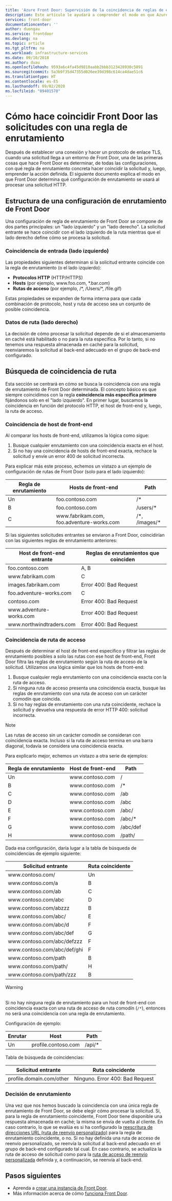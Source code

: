 ```yaml
---
title: 'Azure Front Door: Supervisión de la coincidencia de reglas de enrutamiento | Microsoft Docs'
description: Este artículo le ayudará a comprender el modo en que Azure Front Door hace coincidir la regla de enrutamiento que se usará para una solicitud entrante
services: front-door
documentationcenter: ''
author: duongau
ms.service: frontdoor
ms.devlang: na
ms.topic: article
ms.tgt_pltfrm: na
ms.workload: infrastructure-services
ms.date: 09/10/2018
ms.author: duau
ms.openlocfilehash: 9593a6c4fa45d9810aabb2bbb3123428930c5891
ms.sourcegitcommit: 5a3b9f35d47355d026ee39d398c614ca4dae51c6
ms.translationtype: HT
ms.contentlocale: es-ES
ms.lasthandoff: 09/02/2020
ms.locfileid: "89401578"
---
```

# <a name="how-front-door-matches-requests-to-a-routing-rule"></a>Cómo hace coincidir Front Door las solicitudes con una regla de enrutamiento

Después de establecer una conexión y hacer un protocolo de enlace TLS, cuando una solicitud llega a un entorno de Front Door, una de las primeras cosas que hace Front Door es determinar, de todas las configuraciones, con qué regla de enrutamiento concreta hacer coincidir la solicitud y, luego, emprender la acción definida. El siguiente documento explica el modo en que Front Door determina qué configuración de enrutamiento se usará al procesar una solicitud HTTP.

## <a name="structure-of-a-front-door-route-configuration"></a>Estructura de una configuración de enrutamiento de Front Door
Una configuración de regla de enrutamiento de Front Door se compone de dos partes principales: un "lado izquierdo" y un "lado derecho". La solicitud entrante se hace coincidir con el lado izquierdo de la ruta mientras que el lado derecho define cómo se procesa la solicitud.

### <a name="incoming-match-left-hand-side"></a>Coincidencia de entrada (lado izquierdo)
Las propiedades siguientes determinan si la solicitud entrante coincide con la regla de enrutamiento (o el lado izquierdo):

* **Protocolos HTTP** (HTTP/HTTPS)
* **Hosts** (por ejemplo, www\.foo.com, \*.bar.com)
* **Rutas de acceso** (por ejemplo, /\*, /Users/\*, /file.gif)

Estas propiedades se expanden de forma interna para que cada combinación de protocolo, host y ruta de acceso sea un conjunto de posible coincidencia.

### <a name="route-data-right-hand-side"></a>Datos de ruta (lado derecho)
La decisión de cómo procesar la solicitud depende de si el almacenamiento en caché está habilitado o no para la ruta específica. Por lo tanto, si no tenemos una respuesta almacenada en caché para la solicitud, reenviaremos la solicitud al back-end adecuado en el grupo de back-end configurado.

## <a name="route-matching"></a>Búsqueda de coincidencia de ruta
Esta sección se centrará en cómo se busca la coincidencia con una regla de enrutamiento de Front Door determinada. El concepto básico es que siempre coincidimos con la regla **coincidencia más específica primero** fijándonos solo en el "lado izquierdo".  En primer lugar, buscamos la coincidencia en función del protocolo HTTP, el host de front-end y, luego, la ruta de acceso.

### <a name="frontend-host-matching"></a>Coincidencia de host de front-end
Al comparar los hosts de front-end, utilizamos la lógica como sigue:

1. Busque cualquier enrutamiento con una coincidencia exacta en el host.
2. Si no hay una coincidencia de hosts de front-end exacta, rechace la solicitud y envíe un error 400 de solicitud incorrecta.

Para explicar más este proceso, echemos un vistazo a un ejemplo de configuración de rutas de Front Door (solo para el lado izquierdo):

| Regla de enrutamiento | Hosts de front-end | Path |
|-------|--------------------|-------|
| Un | foo.contoso.com | /\* |
| B | foo.contoso.com | /users/\* |
| C | www\.fabrikam.com, foo.adventure-works.com  | /\*, /images/\* |

Si las siguientes solicitudes entrantes se enviaron a Front Door, coincidirían con las siguientes reglas de enrutamiento anteriores:

| Host de front-end entrante | Reglas de enrutamientos que coinciden |
|---------------------|---------------|
| foo.contoso.com | A, B |
| www\.fabrikam.com | C |
| images.fabrikam.com | Error 400: Bad Request |
| foo.adventure-works.com | C |
| contoso.com | Error 400: Bad Request |
| www\.adventure-works.com | Error 400: Bad Request |
| www\.northwindtraders.com | Error 400: Bad Request |

### <a name="path-matching"></a>Coincidencia de ruta de acceso
Después de determinar el host de front-end específico y filtrar las reglas de enrutamiento posibles a solo las rutas con ese host de front-end, Front Door filtra las reglas de enrutamiento según la ruta de acceso de la solicitud. Utilizamos una lógica similar que los hosts de front-end:

1. Busque cualquier regla enrutamiento con una coincidencia exacta con la ruta de acceso.
2. Si ninguna ruta de acceso presenta una coincidencia exacta, busque las reglas de enrutamiento con una ruta de acceso con un carácter comodín que coincida.
3. Si no hay reglas de enrutamiento con una ruta coincidente, rechace la solicitud y devuelva una respuesta de error HTTP 400: solicitud incorrecta.

>[!NOTE]
> Las rutas de acceso sin un carácter comodín se consideran con coincidencia exacta. Incluso si la ruta de acceso termina en una barra diagonal, todavía se considera una coincidencia exacta.

Para explicarlo mejor, echemos un vistazo a otra serie de ejemplos:

| Regla de enrutamiento | Host de front-end    | Path     |
|-------|---------|----------|
| Un     | www\.contoso.com | /        |
| B     | www\.contoso.com | /\*      |
| C     | www\.contoso.com | /ab      |
| D     | www\.contoso.com | /abc     |
| E     | www\.contoso.com | /abc/    |
| F     | www\.contoso.com | /abc/\*  |
| G     | www\.contoso.com | /abc/def |
| H     | www\.contoso.com | /path/   |

Dada esa configuración, daría lugar a la tabla de búsqueda de coincidencias de ejemplo siguiente:

| Solicitud entrante    | Ruta coincidente |
|---------------------|---------------|
| www\.contoso.com/            | Un             |
| www\.contoso.com/a           | B             |
| www\.contoso.com/ab          | C             |
| www\.contoso.com/abc         | D             |
| www\.contoso.com/abzzz       | B             |
| www\.contoso.com/abc/        | E             |
| www\.contoso.com/abc/d       | F             |
| www\.contoso.com/abc/def     | G             |
| www\.contoso.com/abc/defzzz  | F             |
| www\.contoso.com/abc/def/ghi | F             |
| www\.contoso.com/path        | B             |
| www\.contoso.com/path/       | H             |
| www\.contoso.com/path/zzz    | B             |

>[!WARNING]
> </br> Si no hay ninguna regla de enrutamiento para un host de front-end con coincidencia exacta con una ruta de acceso de ruta comodín (`/*`), entonces no será una coincidencia con una regla de enrutamiento.
>
> Configuración de ejemplo:
>
> | Enrutar | Host             | Path    |
> |-------|------------------|---------|
> | Un     | profile.contoso.com | /api/\* |
>
> Tabla de búsqueda de coincidencias:
>
> | Solicitud entrante       | Ruta coincidente |
> |------------------------|---------------|
> | profile.domain.com/other | Ninguno. Error 400: Bad Request |

### <a name="routing-decision"></a>Decisión de enrutamiento
Una vez que nos hemos buscado la coincidencia con una única regla de enrutamiento de Front Door, se debe elegir cómo procesar la solicitud. Si, para la regla de enrutamiento coincidente, Front Door tiene disponible una respuesta almacenada en caché; la misma se envía de vuelta al cliente. En caso contrario, lo que se evalúa es si ha configurado la [reescritura de direcciones URL (ruta de reenvío personalizado)](front-door-url-rewrite.md) para la regla de enrutamiento coincidente, o no. Si no hay definida una ruta de acceso de reenvío personalizado, se reenvía la solicitud al back-end adecuado en el grupo de back-end configurado tal cual. En caso contrario, se actualiza la ruta de acceso de solicitud como para la [ruta de acceso de reenvío personalizada](front-door-url-rewrite.md) definida y, a continuación, se reenvía al back-end.

## <a name="next-steps"></a>Pasos siguientes

- Aprenda a [crear una instancia de Front Door](quickstart-create-front-door.md).
- Más información acerca de cómo [funciona Front Door](front-door-routing-architecture.md).
